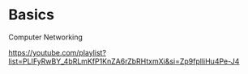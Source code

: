 # Basics

Computer Networking

  https://youtube.com/playlist?list=PLIFyRwBY_4bRLmKfP1KnZA6rZbRHtxmXi&si=Zp9fplliHu4Pe-J4
